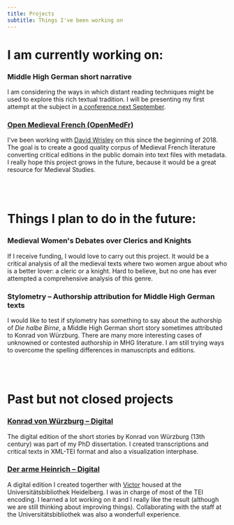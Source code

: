 ```yaml
---
title: Projects
subtitle: Things I've been working on
---
```


# I am currently working on:

### Middle High German short narrative
I am considering the ways in which distant reading techniques might be used to explore this rich textual tradition. I will be presenting my first attempt at the subject in [a conference next September](http://www.mcda.ugent.be/).

### [Open Medieval French (OpenMedFr)](https://github.com/OpenMedFr)
I've been working with [David Wrisley](https://djwrisley.com/) on this since the beginning of 2018. The goal is to create a good quality corpus of Medieval French literature converting critical editions in the public domain into text files with metadata. I really hope this project grows in the future, because it would be a great resource for Medieval Studies. 

<br/>
<br/>

# Things I plan to do in the future:

### Medieval Women's Debates over Clerics and Knights
If I receive funding, I would love to carry out this project. It would be a critical analysis of all the medieval texts where two women argue about who is a better lover: a cleric or a knight. Hard to believe, but no one has ever attempted a comprehensive analysis of this genre. 

### Stylometry – Authorship attribution for Middle High German texts
I would like to test if stylometry has something to say about the authorship of *Die halbe Birne*, a Middle High German short story sometimes attributed to Konrad von Würzburg. There are many more interesting cases of unknowned or contested authorship in MHG literature. I am still trying ways to overcome the spelling differences in manuscripts and editions.

<br/>
<br/>

# Past but not closed projects

### [Konrad von Würzburg – Digital](http://kvwdigital.000webhostapp.com/)
The digital edition of the short stories by Konrad von Würzburg (13th century) was part of my PhD dissertation. I created transcriptions and critical texts in XML-TEI format and also a visualization interphase.

### [Der arme Heinrich – Digital](http://digi.ub.uni-heidelberg.de/de/ahd/index.html)
A digital edition I created togerther with [Victor](https://usc-es.academia.edu/VMillet) housed at the Universitätsbibliothek Heidelberg. I was in charge of most of the TEI encoding. I learned a lot working on it and I really like the result (although we are still thinking about improving things). Collaborating with the staff at the Universitätsbibliothek was also a wonderfull experience.

